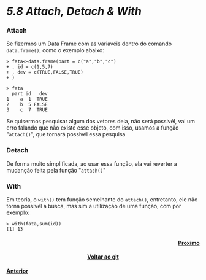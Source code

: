 <h1><b><i>5.8 Attach, Detach & With</i></b></h1>

<h3><b>Attach</b></h3>
    <p>Se fizermos um Data Frame com as variavéis dentro do comando <code>data.frame()</code>, como o exemplo abaixo:</p>

    > fata<-data.frame(part = c("a","b","c")
    + , id = c(1,5,7)
    + , dev = c(TRUE,FALSE,TRUE)
    + )
    
    > fata
      part id   dev
    1    a  1  TRUE
    2    b  5 FALSE
    3    c  7  TRUE
<p>Se quisermos pesquisar algum dos vetores dela, não será possivél, vai um erro falando que não existe esse objeto, com isso, usamos a função "<code>attach()</code>", que tornará possivél essa pesquisa

<h3><b>Detach</b></h3>
<p>De forma muito simplificada, ao usar essa função, ela vai reverter a mudanção feita pela função "<code>attach()</code>"</p>
<h3><b>With</b></h3>

<p>Em teoria, o <code>with()</code> tem função semelhante do <code>attach()</code>, entretanto, ele não torna possivél a busca, mas sim a utilização de uma função, com por exemplo:</p>

    > with(fata,sum(id))
    [1] 13


<h4 align="Right"><a href="https://github.com/SaLandini/r4noobs/blob/master/estrutura_dados/crian_sequencias.md">Proximo</a></h4>
<h4 align="Center"><a href="https://github.com/SaLandini/r4noobs">Voltar ao git</a></h4>
<h4><a href="https://github.com/SaLandini/r4noobs/blob/master/estrutura_dados/data_frame.md">Anterior</a></h4>